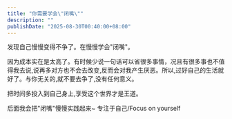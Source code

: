 ```yaml
---
title: "你需要学会\"闭嘴\""
description: ""
publishDate: "2025-08-30T00:40:00+08:00"
---
```


发现自己慢慢变得不争了。在慢慢学会"闭嘴"。

因为成本实在是太高了。有时候少说一句话可以省很多事情，况且有很多事也不值得我去说,说再多对方也不会去改变,反而会对我产生厌恶。所以,过好自己的生活就好了。与你无关的,就不要去争了,没有任何意义。

把时间多投入到自己身上,享受这个世界才是王道。

后面我会把"闭嘴"慢慢实践起来~ 专注于自己/Focus on yourself

